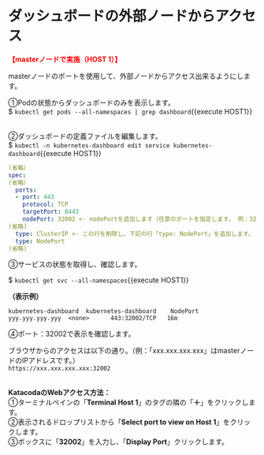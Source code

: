 # ダッシュボードの外部ノードからアクセス
**<span style="color: red; ">【masterノードで実施（HOST 1）】</span>**  

masterノードのポートを使用して、外部ノードからアクセス出来るようにします。  

①Podの状態からダッシュボードのみを表示します。  
\$ `kubectl get pods --all-namespaces | grep dashboard`{{execute HOST1}}  
<br>

②ダッシュボードの定義ファイルを編集します。  
\$ `kubectl -n kubernetes-dashboard edit service kubernetes-dashboard`{{execute HOST1}}  

```yaml
(省略）
spec:
(省略）
  ports:
  - port: 443
    protocol: TCP
    targetPort: 8443
    nodePort: 32002 <- nodePortを追加します（任意のポートを指定します。 例：32002）
(省略)
  type: ClusterIP <- この行を削除し、下記の行「type: NodePort」を追加します。
  type: NodePort
(省略)
```  
③サービスの状態を取得し、確認します。  

\$ `kubectl get svc --all-namespaces`{{execute HOST1}}  

**（表示例）**
```
kubernetes-dashboard  kubernetes-dashboard    NodePort    yyy.yyy.yyy.yyy  <none>      443:32002/TCP   16m
```
④ポート：32002で表示を確認します。  

ブラウザからのアクセスは以下の通り。（例：「xxx.xxx.xxx.xxx」はmasterノードのIPアドレスです。）  
`https://xxx.xxx.xxx.xxx:32002`  
<br>

**KatacodaのWebアクセス方法：**  
①ターミナルペインの「**Terminal Host 1**」のタグの隣の「**＋**」をクリックします。  
②表示されるドロップリストから「**Select port to view on Host 1**」をクリックします。  
③ボックスに「**32002**」を入力し、「**Display Port**」クリックします。  

